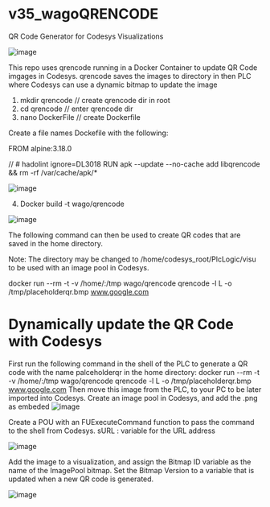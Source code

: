 # v35_wagoQRENCODE
QR Code Generator for Codesys Visualizations

![image](https://github.com/mpsaltis/v35_wagoQRENCODE/assets/90796089/7f690c48-2fb4-4791-a08b-ed1efdb48518)

This repo uses qrencode running in a Docker Container to update QR Code imgages in Codesys. qrencode saves the images to directory in then PLC where Codesys can use a dynamic bitmap to update the image


1. mkdir qrencode // create qrencode dir in root
2. cd qrencode // enter qrencode dir
3. nano DockerFile // create Dockerfile

Create a file names Dockefile with the following: 

  FROM alpine:3.18.0

  // # hadolint ignore=DL3018
  RUN apk --update --no-cache add libqrencode \
      && rm -rf /var/cache/apk/*

![image](https://github.com/mpsaltis/v35_wagoQRENCODE/assets/90796089/f9f1af7f-1be2-4752-be04-849f586b8e48)

4. Docker build -t wago/qrencode

![image](https://github.com/mpsaltis/v35_wagoQRENCODE/assets/90796089/864f7573-08e2-4dd8-951c-73b2dfeba1b2)


The following command can then be used to create QR codes that are saved in the home directory.

  Note: The directory may be changed to /home/codesys_root/PlcLogic/visu to be used with an image pool in Codesys.

docker run --rm -t -v /home/:/tmp wago/qrencode qrencode -l L -o /tmp/placeholderqr.bmp www.google.com

# Dynamically update the QR Code with Codesys

First run the following command in the shell of the PLC to generate a QR code with the name palceholderqr in the home directory:
  docker run --rm -t -v /home/:/tmp wago/qrencode qrencode -l L -o /tmp/placeholderqr.bmp www.google.com
Then move this image from the PLC, to your PC to be later imported into Codesys. 
Create an image pool in Codesys, and add the .png as embeded
![image](https://github.com/mpsaltis/v35_wagoQRENCODE/assets/90796089/f804b011-7386-4f4c-b387-31a626e00a1b)

Create a POU with an FUExecuteCommand function to pass the command to the shell from Codesys. 
sURL : variable for the URL address

![image](https://github.com/mpsaltis/v35_wagoQRENCODE/assets/90796089/539130e6-5bb3-4d96-ad56-755758be98d0)


Add the image to a visualization, and assign the Bitmap ID variable as the name of the ImagePool bitmap. Set the Bitmap Version to a variable that is updated when a new QR code is generated.

![image](https://github.com/mpsaltis/v35_wagoQRENCODE/assets/90796089/b4c7251f-a50f-4687-8c6b-71dcde8e1c23)
